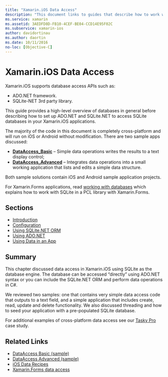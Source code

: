 ```yaml
---
title: "Xamarin.iOS Data Access"
description: "This document links to guides that describe how to work with local databases in a Xamarin.iOS application. Linked content discusses SQLite.NET, ADO.NET, and more."
ms.service: xamarin
ms.assetid: 3AEDFD8D-FB10-4CEF-BE04-CCD14E95F02C
ms.subservice: xamarin-ios
author: davidortinau
ms.author: daortin
ms.date: 10/11/2016
no-loc: [Objective-C]
---
```


# Xamarin.iOS Data Access

Xamarin.iOS supports database access APIs such as:

- ADO.NET framework.
- SQLite-NET 3rd party library.

This guide provides a high-level overview of databases in general before describing how to set up ADO.NET and SQLite.NET to access SQLite databases in your Xamarin.iOS applications. 

The majority of the code in this document is completely cross-platform and will run on iOS or Android without modification. There are two sample apps discussed:

- [**DataAccess_Basic**](https://github.com/xamarin/mobile-samples/tree/master/DataAccess/Basic) –
  Simple data operations writes the results to a text display control;
- [**DataAccess_Advanced**](https://github.com/xamarin/mobile-samples/tree/master/DataAccess/Advanced) –
  Integrates data operations into a small working application that lists and edits a simple data structure.

Both sample solutions contain iOS and Android sample application projects.

For Xamarin.Forms applications, read [working with databases](~/xamarin-forms/data-cloud/data/databases.md)
which explains how to work with SQLite in a PCL library with Xamarin.Forms.

## Sections

- [Introduction](introduction.md)
- [Configuration](configuration.md)
- [Using SQLite.NET ORM](using-sqlite-orm.md)
- [Using ADO.NET](using-adonet.md)
- [Using Data in an App](using-data-in-an-app.md)

## Summary

This chapter discussed data access in Xamarin.iOS using SQLite as the database engine. The database can be accessed “directly” using ADO.NET syntax or you can include the SQLite.NET ORM and perform data operations in C#.

We reviewed two samples: one that contains very simple data access code that outputs to a text field, and a simple application that includes create, read, update and delete functionality. We also discussed threading and how to seed your application with a pre-populated SQLite database.

For additional examples of cross-platform data access see our [Tasky Pro](~/cross-platform/app-fundamentals/building-cross-platform-applications/case-study-tasky.md) case study.

## Related Links

- [DataAccess Basic (sample)](https://github.com/xamarin/mobile-samples/tree/master/DataAccess/Basic)
- [DataAccess Advanced (sample)](https://github.com/xamarin/mobile-samples/tree/master/DataAccess/Advanced)
- [iOS Data Recipes](https://github.com/xamarin/recipes/tree/master/Recipes/ios/data/sqlite)
- [Xamarin.Forms data access](~/xamarin-forms/data-cloud/data/databases.md)
